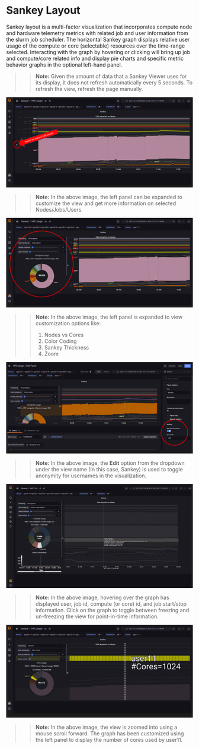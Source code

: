 # Sankey Layout
Sankey layout is a multi-factor visualization that incorporates compute node and hardware telemetry metrics with related job and user information from the slurm job scheduler.  The horizontal Sankey graph displays relative user usage of the compute or core (selectable) resources over the time-range selected.  Interacting with the graph by hovering or clicking will bring up job and compute/core related info and display pie charts and specific metric behavior graphs in the optional left-hand panel.

>> __Note:__ Given the amount of data that a Sankey Viewer uses for its display, it does not refresh automatically every 5 seconds. To refresh the view, refresh the page manually. 

![img.png](../Images/SankeyLayout_InitialView.png)
>> __Note:__ In the above image, the left panel can be expanded to customize the view and get more information on selected Nodes/Jobs/Users.

![img.png](../Images/SankeyLayout_LeftPanel.png)
>> __Note:__ In the above image, the left panel is expanded to view customization options like:
>> 1. Nodes vs Cores
>> 2. Color Coding
>> 3. Sankey Thickness
>> 4. Zoom

![img.png](../Images/SankeyLayout_EditMode.png)
>> __Note:__ In the above image, the __Edit__ option from the dropdown under the view name (In this case, Sankey) is used to toggle anonymity for usernames in the visualization.

![img.png](../Images/SankeyLayout_HoverFreeze.png)
>> __Note:__ In the above image, hovering over the graph has displayed user, job id, compute (or core) id, and job start/stop information. Click on the graph to toggle between freezing and un-freezing the view for point-in-time information.

![img.png](../Images/SankeyLayout_Zoom.png)
>> __Note:__ In the above image, the view is zoomed into using a mouse scroll forward. The graph has been customized using the left panel to display the number of cores used by user11.

